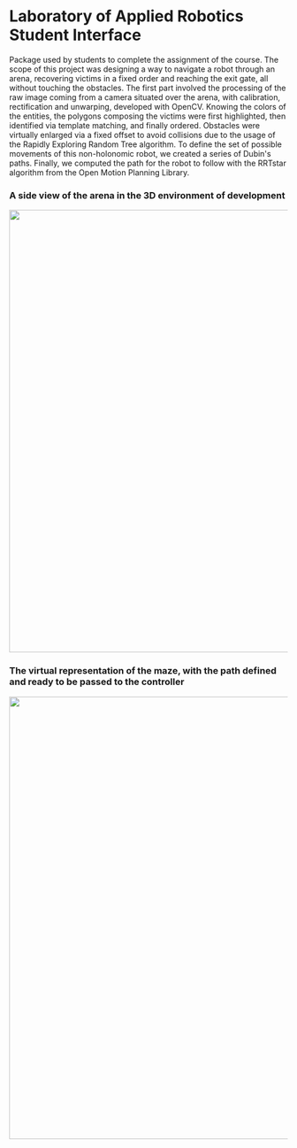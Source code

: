 # Laboratory of Applied Robotics Student Interface
Package used by students to complete the assignment of the course. The scope of this project was designing a way to navigate a robot through an arena, recovering victims in a fixed order and reaching the exit gate, all without touching the obstacles.
The first part involved the processing of the raw image coming from a camera situated over the arena, with calibration, rectification and unwarping, developed with OpenCV.  Knowing the colors of the entities, the polygons composing the victims were first highlighted, then identified via template matching, and finally ordered. Obstacles were virtually enlarged via a fixed offset to avoid collisions due to the usage of the Rapidly Exploring Random Tree algorithm. To define the set of possible movements of this non-holonomic robot, we created a series of Dubin's paths. Finally, we computed the path for the robot to follow with the RRTstar algorithm from the Open Motion Planning Library.

### A side view of the arena in the 3D environment of development

<p align="left">
  <img width="800" src=https://github.com/massimilianofronza/AppliedRoboticsStudentInterface/assets/38779834/e4eb45e9-8dfc-427c-b78a-6db667ddda73>
</p>

### The virtual representation of the maze, with the path defined and ready to be passed to the controller

<p align="left">
  <img width="800" src=https://github.com/massimilianofronza/AppliedRoboticsStudentInterface/assets/38779834/2cf4e6c7-0a0e-4703-be58-f92a368352a0>
</p>
